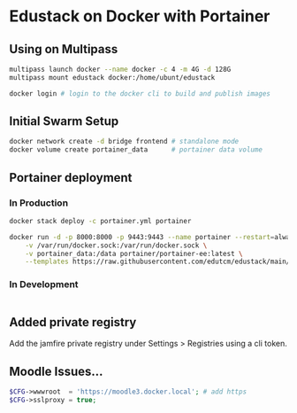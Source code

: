 # Edustack on Docker with Portainer

## Using on Multipass

```bash
multipass launch docker --name docker -c 4 -m 4G -d 128G
multipass mount edustack docker:/home/ubunt/edustack

docker login # login to the docker cli to build and publish images
```

## Initial Swarm Setup

```bash
docker network create -d bridge frontend # standalone mode
docker volume create portainer_data      # portainer data volume
```

## Portainer deployment

### In Production

```bash
docker stack deploy -c portainer.yml portainer

docker run -d -p 8000:8000 -p 9443:9443 --name portainer --restart=always \
    -v /var/run/docker.sock:/var/run/docker.sock \
    -v portainer_data:/data portainer/portainer-ee:latest \
    --templates https://raw.githubusercontent.com/edutcm/edustack/main/templates.json
```

### In Development

```bash

```

## Added private registry

Add the jamfire private registry under Settings > Registries using a cli token.

## Moodle Issues...

```php
$CFG->wwwroot  = 'https://moodle3.docker.local'; # add https
$CFG->sslproxy = true;
```